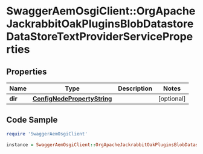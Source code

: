 # SwaggerAemOsgiClient::OrgApacheJackrabbitOakPluginsBlobDatastoreDataStoreTextProviderServiceProperties

## Properties

Name | Type | Description | Notes
------------ | ------------- | ------------- | -------------
**dir** | [**ConfigNodePropertyString**](ConfigNodePropertyString.md) |  | [optional] 

## Code Sample

```ruby
require 'SwaggerAemOsgiClient'

instance = SwaggerAemOsgiClient::OrgApacheJackrabbitOakPluginsBlobDatastoreDataStoreTextProviderServiceProperties.new(dir: null)
```


